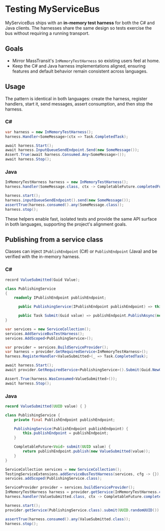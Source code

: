# Testing MyServiceBus

MyServiceBus ships with an **in-memory test harness** for both the C# and Java clients. The harnesses share the same design so tests exercise the bus without requiring a running transport.

## Goals
- Mirror MassTransit's `InMemoryTestHarness` so existing users feel at home.
- Keep the C# and Java harness implementations aligned, ensuring features and default behavior remain consistent across languages.

## Usage
The pattern is identical in both languages: create the harness, register handlers, start it, send messages, assert consumption, and then stop the harness.

### C#
```csharp
var harness = new InMemoryTestHarness();
harness.Handler<SomeMessage>(ctx => Task.CompletedTask);

await harness.Start();
await harness.InputQueueSendEndpoint.Send(new SomeMessage());
Assert.True(await harness.Consumed.Any<SomeMessage>());
await harness.Stop();
```

### Java
```java
InMemoryTestHarness harness = new InMemoryTestHarness();
harness.handler(SomeMessage.class, ctx -> CompletableFuture.completedFuture(null));

harness.start();
harness.inputQueueSendEndpoint().send(new SomeMessage());
assertTrue(harness.consumed().any(SomeMessage.class));
harness.stop();
```

These helpers enable fast, isolated tests and provide the same API surface in both languages, supporting the project's alignment goals.

## Publishing from a service class
Classes can inject `IPublishEndpoint` (C#) or `PublishEndpoint` (Java) and be verified with the in-memory harness.

### C#
```csharp
record ValueSubmitted(Guid Value);

class PublishingService
{
    readonly IPublishEndpoint publishEndpoint;

      public PublishingService(IPublishEndpoint publishEndpoint) => this.publishEndpoint = publishEndpoint;

      public Task Submit(Guid value) => publishEndpoint.PublishAsync(new ValueSubmitted(value));
}

var services = new ServiceCollection();
services.AddServiceBusTestHarness();
services.AddScoped<PublishingService>();

var provider = services.BuildServiceProvider();
var harness = provider.GetRequiredService<InMemoryTestHarness>();
harness.RegisterHandler<ValueSubmitted>(_ => Task.CompletedTask);

await harness.Start();
await provider.GetRequiredService<PublishingService>().Submit(Guid.NewGuid());

Assert.True(harness.WasConsumed<ValueSubmitted>());
await harness.Stop();
```

### Java
```java
record ValueSubmitted(UUID value) { }

class PublishingService {
    private final PublishEndpoint publishEndpoint;

    PublishingService(PublishEndpoint publishEndpoint) {
        this.publishEndpoint = publishEndpoint;
    }

    CompletableFuture<Void> submit(UUID value) {
        return publishEndpoint.publish(new ValueSubmitted(value));
    }
}

ServiceCollection services = new ServiceCollection();
TestingServiceExtensions.addServiceBusTestHarness(services, cfg -> {});
services.addScoped(PublishingService.class);

ServiceProvider provider = services.buildServiceProvider();
InMemoryTestHarness harness = provider.getService(InMemoryTestHarness.class);
harness.handler(ValueSubmitted.class, ctx -> CompletableFuture.completedFuture(null));

harness.start();
provider.getService(PublishingService.class).submit(UUID.randomUUID()).join();

assertTrue(harness.consumed().any(ValueSubmitted.class));
harness.stop();
```
